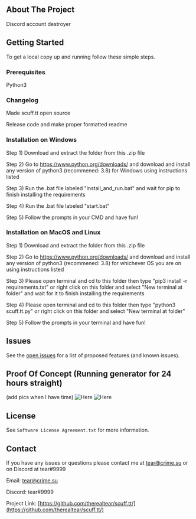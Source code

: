 

## About The Project

Discord account destroyer


## Getting Started

To get a local copy up and running follow these simple steps.

### Prerequisites

Python3

### Changelog

Made scuff.tt open source

Release code and make proper formatted readme

### Installation on Windows

Step 1) Download and extract the folder from this .zip file

Step 2) Go to https://www.python.org/downloads/ and download and install any version of python3 (recommened: 3.8) for Windows using instructions listed

Step 3) Run the .bat file labeled "install_and_run.bat" and wait for pip to finish installing the requirements

Step 4) Run the .bat file labeled "start.bat"

Step 5) Follow the prompts in your CMD and have fun!

### Installation on MacOS and Linux

Step 1) Download and extract the folder from this .zip file

Step 2) Go to https://www.python.org/downloads/ and download and install any version of python3 (recommened: 3.8) for whichever OS you are on using instructions listed

Step 3) Please open terminal and cd to this folder then type "pip3 install -r requirements.txt" or right click on this folder and select "New terminal at folder" and wait for it to finish installing the requirements

Step 4) Please open terminal and cd to this folder then type "python3 scuff.tt.py" or right click on this folder and select "New terminal at folder"

Step 5) Follow the prompts in your terminal and have fun!


## Issues

See the [open issues](https://github.com/therealtear/scuff.tt/issues) for a list of proposed features (and known issues).

## Proof Of Concept (Running generator for 24 hours straight)

(add pics when I have time)
![Here](image0.png)
![Here](image1.jpeg)

## License

See `Software License Agreement.txt` for more information.

## Contact

If you have any issues or questions please contact me at tear@crime.su or on Discord at tear#9999

Email: tear@crime.su

Discord: tear#9999

Project Link: [https://github.com/therealtear/scuff.tt/](https://github.com/therealtear/scuff.tt/)

